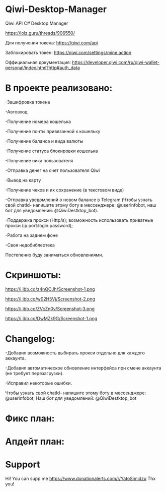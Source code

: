 # Qiwi-Desktop-Manager
Qiwi API C# Desktop Manager

https://lolz.guru/threads/906550/

Для получения токена:
https://qiwi.com/api

Заблокировать токен:
https://qiwi.com/settings/mine.action

Оффициальная документация:
https://developer.qiwi.com/ru/qiwi-wallet-personal/index.html?http#auth_data

# В проекте реализовано: 

-Зашифровка токена

-Автовход

-Получение номера кошелька

-Получение почты привязанной к кошельку

-Получение баланса и вида валюты

-Получение статуса блокировки кошелька

-Получение ника пользователя

-Отправка денег на счет пользователя Qiwi

-Вывод на карту

-Получение чеков и их сохранение (в текстовом виде)

-Отправка уведомлений о новом балансе в Telegram (Чтобы узнать свой chatId- напишите этому боту в мессенджере: @userinfobot, наш бот для уведомлений: @QiwiDestktop_bot).

-Поддержка прокси (Http/s); возможность использовать приватные прокси (ip:port:login:password);

-Работа на заднем фоне

-Своя недобиблеотека

Постепенно буду заниматься обновлениями.

# Скриншоты:

https://i.ibb.co/z4nQCJh/Screenshot-1.png

https://i.ibb.co/w02H5Vj/Screenshot-2.png

https://i.ibb.co/ZVcZn0v/Screenshot-3.png

https://i.ibb.co/DwMZk9G/Screenshot-1.png

# Changelog:
-Добавил возможность выбирать прокси отдельно для каждого аккаунта.

-Добавил автоматическое обновление интерфейса при смене аккаунта (не требует перезагрузки).

-Исправил некоторые ошибки.

Чтобы узнать свой chatId- напишите этому боту в мессенджере: @userinfobot, Наш бот для уведомлений: @QiwiDestktop_bot

# Фикс план:

# Апдейт план:

# Support
Hi! You can supp me https://www.donationalerts.com/r/YatoSimidzu
Thx you!
